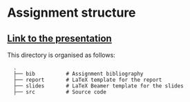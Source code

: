 # Assignment structure

## [Link to the presentation](https://docs.google.com/presentation/d/1FB5NRMk5LpjSCZFZ8W5c3yP_2viStOTuMBXkV75Wuhg/edit?usp=sharing)

This directory is organised as follows:

      .
      ├── bib          # Assignment bibliography
      ├── report       # LaTeX template for the report
      ├── slides       # LaTeX Beamer template for the slides
      ├── src          # Source code
